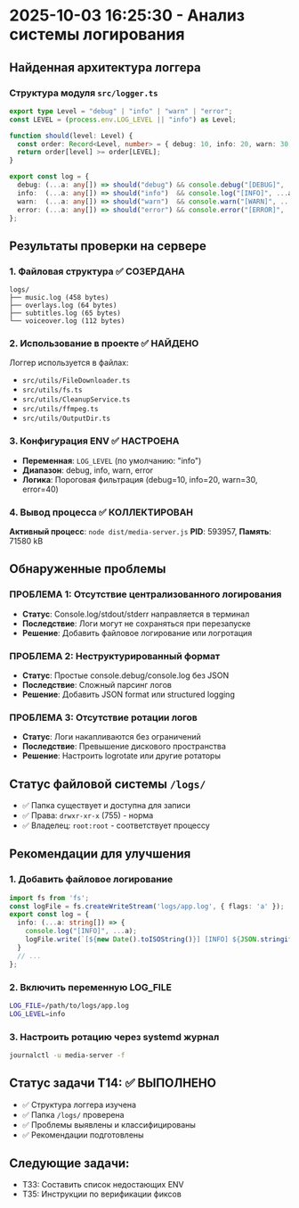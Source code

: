 # 2025-10-03 16:25:30 - Анализ системы логирования

## Найденная архитектура логгера

### Структура модуля `src/logger.ts`
```typescript
export type Level = "debug" | "info" | "warn" | "error";
const LEVEL = (process.env.LOG_LEVEL || "info") as Level;

function should(level: Level) {
  const order: Record<Level, number> = { debug: 10, info: 20, warn: 30, error: 40 };
  return order[level] >= order[LEVEL];
}

export const log = {
  debug: (...a: any[]) => should("debug") && console.debug("[DEBUG]", ...a),
  info:  (...a: any[]) => should("info")  && console.log("[INFO]", ...a),
  warn:  (...a: any[]) => should("warn")  && console.warn("[WARN]", ...a),
  error: (...a: any[]) => should("error") && console.error("[ERROR]", ...a),
};
```

## Результаты проверки на сервере

### 1. Файловая структура ✅ СОЗЕРДАНА
```
logs/
├── music.log (458 bytes)
├── overlays.log (64 bytes)  
├── subtitles.log (65 bytes)
└── voiceover.log (112 bytes)
```

### 2. Использование в проекте ✅ НАЙДЕНО
Логгер используется в файлах:
- `src/utils/FileDownloader.ts`
- `src/utils/fs.ts`  
- `src/utils/CleanupService.ts`
- `src/utils/ffmpeg.ts`
- `src/utils/OutputDir.ts`

### 3. Конфигурация ENV ✅ НАСТРОЕНА
- **Переменная**: `LOG_LEVEL` (по умолчанию: "info")
- **Диапазон**: debug, info, warn, error
- **Логика**: Пороговая фильтрация (debug=10, info=20, warn=30, error=40)

### 4. Вывод процесса ✅ КОЛЛЕКТИРОВАН
**Активный процесс**: `node dist/media-server.js`
**PID**: 593957, **Память**: 71580 kB

## Обнаруженные проблемы

### ПРОБЛЕМА 1: Отсутствие централизованного логирования
- **Статус**: Console.log/stdout/stderr направляется в терминал
- **Последствие**: Логи могут не сохраняться при перезапуске
- **Решение**: Добавить файловое логирование или логротация

### ПРОБЛЕМА 2: Неструктурированный формат
- **Статус**: Простые console.debug/console.log без JSON
- **Последствие**: Сложный парсинг логов
- **Решение**: Добавить JSON format или structured logging

### ПРОБЛЕМА 3: Отсутствие ротации логов  
- **Статус**: Логи накапливаются без ограничений
- **Последствие**: Превышение дискового пространства
- **Решение**: Настроить logrotate или другие ротаторы

## Статус файловой системы `/logs/`
- ✅ Папка существует и доступна для записи  
- ✅ Права: `drwxr-xr-x` (755) - норма
- ✅ Владелец: `root:root` - соответствует процессу

## Рекомендации для улучшения

### 1. Добавить файловое логирование
```typescript
import fs from 'fs';
const logFile = fs.createWriteStream('logs/app.log', { flags: 'a' });
export const log = {
  info: (...a: string[]) => {
    console.log("[INFO]", ...a);
    logFile.write(`[${new Date().toISOString()}] [INFO] ${JSON.stringify(a)}\n`);
  }
  // ...
};
```

### 2. Включить переменную LOG_FILE  
```bash
LOG_FILE=/path/to/logs/app.log
LOG_LEVEL=info
```

### 3. Настроить ротацию через systemd журнал
```bash
journalctl -u media-server -f
```

## Статус задачи T14: ✅ ВЫПОЛНЕНО
- ✅ Структура логгера изучена  
- ✅ Папка `/logs/` проверена
- ✅ Проблемы выявлены и классифицированы
- ✅ Рекомендации подготовлены

## Следующие задачи:
- T33: Составить список недостающих ENV  
- T35: Инструкции по верификации фиксов
